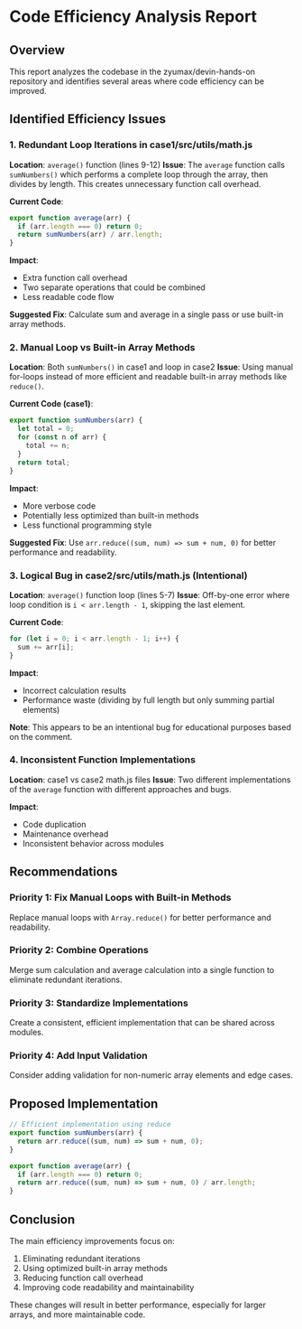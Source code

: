 # Code Efficiency Analysis Report

## Overview
This report analyzes the codebase in the zyumax/devin-hands-on repository and identifies several areas where code efficiency can be improved.

## Identified Efficiency Issues

### 1. Redundant Loop Iterations in case1/src/utils/math.js

**Location**: `average()` function (lines 9-12)
**Issue**: The `average` function calls `sumNumbers()` which performs a complete loop through the array, then divides by length. This creates unnecessary function call overhead.

**Current Code**:
```javascript
export function average(arr) {
  if (arr.length === 0) return 0;
  return sumNumbers(arr) / arr.length;
}
```

**Impact**: 
- Extra function call overhead
- Two separate operations that could be combined
- Less readable code flow

**Suggested Fix**: Calculate sum and average in a single pass or use built-in array methods.

### 2. Manual Loop vs Built-in Array Methods

**Location**: Both `sumNumbers()` in case1 and loop in case2
**Issue**: Using manual for-loops instead of more efficient and readable built-in array methods like `reduce()`.

**Current Code (case1)**:
```javascript
export function sumNumbers(arr) {
  let total = 0;
  for (const n of arr) {
    total += n;
  }
  return total;
}
```

**Impact**:
- More verbose code
- Potentially less optimized than built-in methods
- Less functional programming style

**Suggested Fix**: Use `arr.reduce((sum, num) => sum + num, 0)` for better performance and readability.

### 3. Logical Bug in case2/src/utils/math.js (Intentional)

**Location**: `average()` function loop (lines 5-7)
**Issue**: Off-by-one error where loop condition is `i < arr.length - 1`, skipping the last element.

**Current Code**:
```javascript
for (let i = 0; i < arr.length - 1; i++) {
  sum += arr[i];
}
```

**Impact**:
- Incorrect calculation results
- Performance waste (dividing by full length but only summing partial elements)

**Note**: This appears to be an intentional bug for educational purposes based on the comment.

### 4. Inconsistent Function Implementations

**Location**: case1 vs case2 math.js files
**Issue**: Two different implementations of the `average` function with different approaches and bugs.

**Impact**:
- Code duplication
- Maintenance overhead
- Inconsistent behavior across modules

## Recommendations

### Priority 1: Fix Manual Loops with Built-in Methods
Replace manual loops with `Array.reduce()` for better performance and readability.

### Priority 2: Combine Operations
Merge sum calculation and average calculation into a single function to eliminate redundant iterations.

### Priority 3: Standardize Implementations
Create a consistent, efficient implementation that can be shared across modules.

### Priority 4: Add Input Validation
Consider adding validation for non-numeric array elements and edge cases.

## Proposed Implementation

```javascript
// Efficient implementation using reduce
export function sumNumbers(arr) {
  return arr.reduce((sum, num) => sum + num, 0);
}

export function average(arr) {
  if (arr.length === 0) return 0;
  return arr.reduce((sum, num) => sum + num, 0) / arr.length;
}
```

## Conclusion

The main efficiency improvements focus on:
1. Eliminating redundant iterations
2. Using optimized built-in array methods
3. Reducing function call overhead
4. Improving code readability and maintainability

These changes will result in better performance, especially for larger arrays, and more maintainable code.
